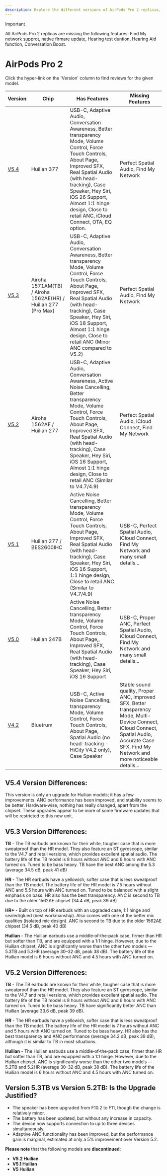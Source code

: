 ```yaml
---
description: Explore the different versions of AirPods Pro 2 replicas, including their chip, features, and missing features. Click on the version hyperlinks to find reviews for each model.
---
```


> [!IMPORTANT]
> All AirPods Pro 2 replicas are missing the following features: Find My network supprot, native firmare update, Hearing test duntion, Hearing Aid function, Conversation Boost.

# AirPods Pro 2

Click the hyper-link on the 'Version' column to find reviews for the given model.

| Version                                                              | Chip                        | Has Features                                                                                                                                                                                                                                                                                                                              | Missing Features                                                                                                                                                                |
|----------------------------------------------------------------------|-----------------------------|-------------------------------------------------------------------------------------------------------------------------------------------------------------------------------------------------------------------------------------------------------------------------------------------------------------------------------------------|---------------------------------------------------------------------------------------------------------------------------------------------------------------------------------|
| [V5.4](https://www.reddit.com/r/AirReps/search?q=v5.4&restrict_sr=1) |  Huilian 377     | USB-C, Adaptive Audio, Conversation Awareness, Better transparency Mode, Volume Control, Force Touch Controls, About Page, Improved SFX, Real Spatial Audio (with head-tracking), Case Speaker, Hey Siri, iOS 26 Support, Almost 1:1 hinge design, Close to retail ANC, iCloud Connect, OTA, EQ option. | Perfect Spatial Audio, Find My Network     |
| [V5.3](https://www.reddit.com/r/AirReps/search?q=v5.3&restrict_sr=1) | Airoha 1571AM(TB) / Airoha 1562AE(HR) / Huilian 277 (Pro Max)              | USB-C, Adaptive Audio, Conversation Awareness, Better transparency Mode, Volume Control, Force Touch Controls, About Page, Improved SFX, Real Spatial Audio (with head-tracking), Case Speaker, Hey Siri, iOS 18 Support, Almost 1:1 hinge design, Close to retail ANC (Minor ANC compared to V5.2) | Perfect Spatial Audio, Find My Network     |
| [V5.2](https://www.reddit.com/r/AirReps/search?q=v5.2&restrict_sr=1) | Airoha 1562AE / Huilian 277 | USB-C, Adaptive Audio, Conversation Awareness, Active Noise Cancelling, Better transparency Mode, Volume Control, Force Touch Controls, About Page, Improved SFX, Real Spatial Audio (with head-tracking), Case Speaker, Hey Siri, iOS 16 Support, Almost 1:1 hinge design, Close to retail ANC (Similar to V4.7/4.9)        | Perfect Spatial Audio, iCloud Connect, Find My Network                                                                                                                          |
| [V5.1](https://www.reddit.com/r/AirReps/search?q=v5.1&restrict_sr=1) | Huilian 277 / BES2600IHC    | Active Noise Cancelling, Better transparency Mode, Volume Control, Force Touch Controls, About Page, Improved SFX, Real Spatial Audio (with head-tracking), Case Speaker, Hey Siri, iOS 16 Support, 1:1 hinge design, Close to retail ANC (Similar to V4.7/4.9)                                                              | USB-C, Perfect Spatial Audio, iCloud Connect, Find My Network and many small details...                                                                                         |
| [V5.0](https://www.reddit.com/r/AirReps/search?q=v5.0&restrict_sr=1) | Huilian 247B                | Active Noise Cancelling, Better transparency Mode, Volume Control, Force Touch Controls, About Page,, Improved SFX, Real Spatial Audio (with head-tracking), Case Speaker, Hey Siri, iOS 16 Support                                                                                                                          | USB-C, Proper ANC, Perfect Spatial Audio, iCloud Connect, Find My Network and many small details...                                                                             |
| [V4.2](https://www.reddit.com/r/AirReps/search?q=v4.2&restrict_sr=1) | Bluetrum                    | USB-C, Active Noise Cancelling, transparency Mode, Volume Control, Force Touch Controls, About Page, Spatial Audio (no head-tracking - HiCity V4.2 only), Case Speaker                                                                                                                                                       | Stable sound quality, Proper ANC, Improved SFX, Better transparency Mode, Multi-Device Connect, iCloud Connect, Spatial Audio, Accurate Case SFX, Find My Network and more noticeable details... |


## V5.4 Version Differences:

This version is only an upgrade for Huilian models; it has a few improvements. ANC performance has been improved, and stability seems to be better. Hardware‑wise, nothing has really changed, apart from the chipset. These upgrades appear to be more of some firmware updates that will be restricted to this new unit.  


## V5.3 Version Differences:

**TB** - The TB earbuds are known for their white, tougher case that is more sweatproof than the HR model. They also feature an ST gyroscope, similar to the V4.7 and retail versions, which provides excellent spatial audio. The battery life of the TB model is 8 hours without ANC and 6 hours with ANC turned on. Tuned to be bass heavy. TB have the best ANC among the 5.3 (average 34.5 dB, peak 41 dB)

**HR** - The HR earbuds have a yellowish, softer case that is less sweatproof than the TB model. The battery life of the HR model is 7.5 hours without ANC and 5.5 hours with ANC turned on. Tuned to be balanced with a slight emphasis on bass. HR also has the best transparency. ANC is second to TB due to the older 1562AE chipset (34.4 dB, peak 39 dB)

**HR+** - Built on top of HR earbuds with an upgraded case, 1:1 hinge and sealed/glued (best workmanship). Also comes with one of the better mic qualities (isolated mic design). ANC is second to TB due to the older 1562AE chipset (34.5 dB, peak 40 dB)

**Huilian** - The Huilian earbuds use a middle‑of‑the‑pack case, firmer than HR but softer than TB, and are equipped with a 1:1 hinge. However, due to the Huilian chipset, ANC is significantly worse than the other two models — 5.3TB and 5.3HR (average 30–32 dB, peak 38 dB). The battery life of the Huilian model is 6 hours without ANC and 4.5 hours with ANC turned on.


## V5.2 Version Differences:

**TB** - The TB earbuds are known for their white, tougher case that is more sweatproof than the HR model. They also feature an ST gyroscope, similar to the V4.7 and retail versions, which provides excellent spatial audio. The battery life of the TB model is 8 hours without ANC and 6 hours with ANC turned on. Tuned to be bass heavy. TB have significantly better ANC than Huilian (average 33.6 dB, peak 39 dB).

**HR** - The HR earbuds have a yellowish, softer case that is less sweatproof than the TB model. The battery life of the HR model is 7 hours without ANC and 5 hours with ANC turned on. Tuned to be bass heavy. HR also has the best transparency and ANC performance (average 34.2 dB, peak 39 dB), although it is similar to TB in most situations.

**Huilian** - The Huilian earbuds use a middle‑of‑the‑pack case, firmer than HR but softer than TB, and are equipped with a 1:1 hinge. However, due to the Huilian chipset, ANC is significantly worse than the other two models — 5.2TB and 5.2HR (average 30–32 dB, peak 38 dB). The battery life of the Huilian model is 6 hours without ANC and 4.5 hours with ANC turned on.


## Version 5.3TB vs Version 5.2TB: Is the Upgrade Justified?

- The speaker has been upgraded from F10.2 to F11, though the change is relatively minor.
- The battery has been updated, but without any increase in capacity.
- The device now supports connection to up to three devices simultaneously.
- Adaptive ANC functionality has been improved, but the performance gain is marginal, estimated at only a 5% improvement over Version 5.2.

**Please note** that the following models are **discontinued**:

- **V5.2 Huilian**
- **V5.1 Huilian**
- **V5 Huilian**
